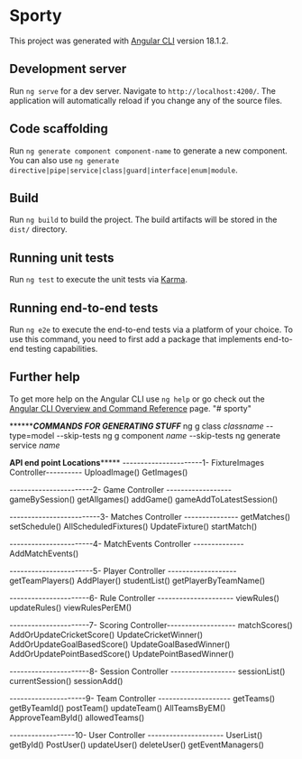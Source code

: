 # Sporty

This project was generated with [Angular CLI](https://github.com/angular/angular-cli) version 18.1.2.

## Development server

Run `ng serve` for a dev server. Navigate to `http://localhost:4200/`. The application will automatically reload if you change any of the source files.

## Code scaffolding

Run `ng generate component component-name` to generate a new component. You can also use `ng generate directive|pipe|service|class|guard|interface|enum|module`.

## Build

Run `ng build` to build the project. The build artifacts will be stored in the `dist/` directory.

## Running unit tests

Run `ng test` to execute the unit tests via [Karma](https://karma-runner.github.io).

## Running end-to-end tests

Run `ng e2e` to execute the end-to-end tests via a platform of your choice. To use this command, you need to first add a package that implements end-to-end testing capabilities.

## Further help

To get more help on the Angular CLI use `ng help` or go check out the [Angular CLI Overview and Command Reference](https://angular.dev/tools/cli) page.
"# sporty" 

***********************COMMANDS FOR GENERATING STUFF*****************
ng g class *classname* --type=model --skip-tests
ng g component *name* --skip-tests
ng generate service *name*



********************API end point Locations*************************
----------------------1- FixtureImages Controller----------
UploadImage()
GetImages()

-----------------------2- Game Controller ------------------
gameBySession()
getAllgames()
addGame()
gameAddToLatestSession()

-------------------------3- Matches Controller ---------------
getMatches()
setSchedule()
AllScheduledFixtures()
UpdateFixture()
startMatch()

-----------------------4- MatchEvents Controller --------------
AddMatchEvents()

-----------------------5- Player Controller -------------------
getTeamPlayers()
AddPlayer()
studentList()
getPlayerByTeamName()

----------------------6- Rule Controller ---------------------
viewRules()
updateRules()
viewRulesPerEM()

----------------------7- Scoring Controller-------------------
matchScores()
AddOrUpdateCricketScore()
UpdateCricketWinner()
AddOrUpdateGoalBasedScore()
UpdateGoalBasedWinner()
AddOrUpdatePointBasedScore()
UpdatePointBasedWinner()

----------------------8- Session Controller ------------------
sessionList()
currentSession()
sessionAdd()

---------------------9-  Team Controller --------------------
getTeams()
getByTeamId()
postTeam()
updateTeam()
AllTeamsByEM()
ApproveTeamById()
allowedTeams()

------------------10- User Controller ---------------------
UserList()
getById()
PostUser()
updateUser()
deleteUser()
getEventManagers()
